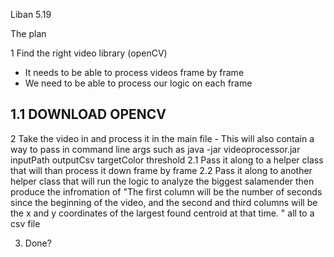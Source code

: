 Liban 5.19

The plan

1 Find the right video library (openCV)
-   It needs to be able to process videos frame by frame
-   We need to be able to process our logic on each frame

1.1 DOWNLOAD OPENCV 
- 

2 Take the video in and process it in the main file - This will also contain a way to pass in command line args such as java -jar videoprocessor.jar inputPath outputCsv targetColor threshold 
2.1 Pass it along to a helper class that will than process it down frame by frame
2.2 Pass it along to another helper class that will run the logic to analyze the biggest salamender then produce the infromation of "The first column will be the number of seconds since the beginning of the video, and the second and third columns will be the x and y coordinates of the largest found centroid at that time. " all to a csv file

3. Done? 